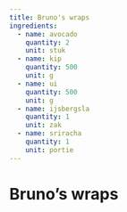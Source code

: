 ```yaml
---
title: Bruno's wraps
ingredients:
  - name: avocado
    quantity: 2
    unit: stuk
  - name: kip
    quantity: 500
    unit: g
  - name: ui
    quantity: 500
    unit: g
  - name: ijsbergsla
    quantity: 1
    unit: zak
  - name: sriracha
    quantity: 1
    unit: portie
---
```


# Bruno’s wraps
